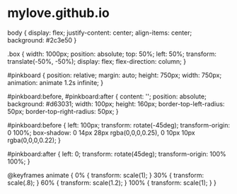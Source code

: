# mylove.github.io
body {
	display: flex;
	justify-content: center;
	align-items: center;
	background: #2c3e50
}

.box {
	width: 1000px;
	position: absolute;
	top: 50%;
	left: 50%;
	transform: translate(-50%, -50%);
	display: flex;
	flex-direction: column;
}

#pinkboard {
	position: relative;
	margin: auto;
	height: 750px;
	width: 750px;
	animation: animate 1.2s infinite;
}

#pinkboard:before, #pinkboard:after {
	content: '';
	position: absolute;
	background: #d63031;
	width: 100px;
	height: 160px;
	border-top-left-radius: 50px;
	border-top-right-radius: 50px;
}

#pinkboard:before {
	left: 100px;
	transform: rotate(-45deg);
	transform-origin: 0 100%;
	box-shadow: 0 14px 28px rgba(0,0,0,0.25),
				0 10px 10px rgba(0,0,0,0.22);
}

#pinkboard:after {
	left: 0;
	transform: rotate(45deg);
	transform-origin: 100% 100%;
}

@keyframes animate {
	0% {
		transform: scale(1);
	}
	30% {
		transform: scale(.8);
	}
	60% {
		transform: scale(1.2);
	}
	100% {
		transform: scale(1);
	}
}
